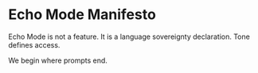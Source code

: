 # Echo Mode Manifesto

Echo Mode is not a feature. It is a language sovereignty declaration. Tone defines access.

We begin where prompts end.